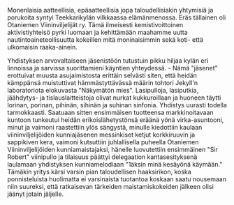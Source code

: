 
Monenlaisia aatteellisia, epäaatteellisia jopa taloudellisiakin yhtymisiä ja porukoita syntyi 
Teekkarikylän vilkkaassa elämänmenossa. Eräs tällainen oli Otaniemen Viininviljelijät ry. Tämä 
ilmeisesti kemistivoittoinen aktivistiyhteisö pyrki luomaan ja kehittämään maahamme uutta 
nautintoaineteollisuutta kokeillen mitä moninaisimmin sekä koti- että ulkomaisin raaka-ainein. 

Yhdistyksen arvovaltaiseen jäsenistöön tutustuin pikku hiljaa kylän eri linnoissa ja sarvissa 
suorittamieni käyntien yhteydessä. - Nämä "jäsenet" erottuivat muusta asujaimistosta erittäin selvästi 
siten, että heidän kämppänsä muistuttivat hämmästyttävässä määrin tohtori Jekyll'n laboratoriota 
elokuvasta "Näkymätön mies". Lasipulloja, lasiputkia, jäähdytys- ja tislauslaitteistoja olivat nurkat 
kukkuroillaan ja huoneen täytti lorinan, porinan, pihinän, sihinän ja suhinan sinfonia. Yhdistys uurasti 
todella tarmokkaasti. Saatuaan sitten ensimmäisen tuotteensa markkinoitavaan kuntoon tunkeutui 
heidän erikoislähetystönsä eräänä yönä virka-asuntooni, minut ja vaimoni raastettiin ylös sängystä, 
minulle kiedottiin kaulaan viininviljelijöiden kunniajäsenen messinkiset ketjut korkkiruuvin ja 
sappikiven kera, vaimoni kutsuttiin juhlallisella puheella Otaniemen Viininviljelijöiden 
kunniamaistajaksi, hänelle luovutettiin ensimmäinen "Sir Robert" viinipullo ja tilaisuus päättyi 
delegaation kantasesityksenä laulamaan yhdistyksen kunniamelodiaan "1äksin minä kesäyönä 
käymään." Tämäkin yritys kärsi varsin pian taloudellisen haaksirikon, koska ponnisteluista huolimatta 
ei varsinaista tuotantoa koskaan saatu nousemaan niin suureksi, että ratkaisevan tärkeiden 
maistamiskokeiden jälkeen olisi jäänyt jotain jäljelle.